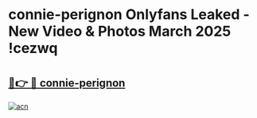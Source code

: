 # connie-perignon Onlyfans Leaked - New Video & Photos March 2025 !cezwq

# <h2><a href="https://z3miwd.iuczelnia.edu.pl?title=connie-perignon&ref=cezwq">🔗👉 🔴 connie-perignon</a></h2>

[![acn](https://github.com/user-attachments/assets/0f9c940e-d8b0-45ae-aac7-cd30a18b3e1c)](https://z3miwd.iuczelnia.edu.pl?title=connie-perignon&ref=cezwq)

